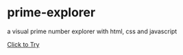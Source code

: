 # prime-explorer

a visual prime number explorer with html, css and javascript

[Click to Try](https://f1lt3r.github.io/prime-explorer/)
